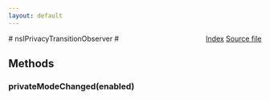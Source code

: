 ```yaml
---
layout: default
---
```

<div class='links' style='float:right'><a href="../index.html">Index</a>
<a href="http://dxr.mozilla.org/mozilla-central/source/docshell/base/nsIPrivacyTransitionObserver.idl">Source file</a>
</div>
# nsIPrivacyTransitionObserver #

## Methods ##

### privateModeChanged(enabled) ###

